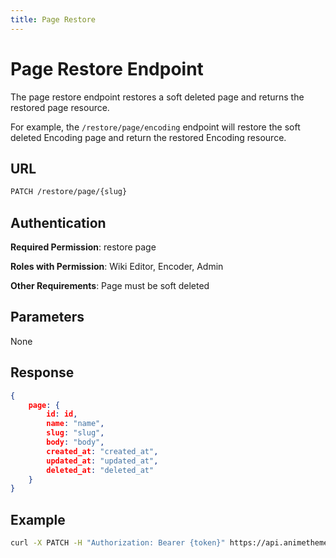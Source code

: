 ```yaml
---
title: Page Restore
---
```


# Page Restore Endpoint

The page restore endpoint restores a soft deleted page and returns the restored page resource.

For example, the `/restore/page/encoding` endpoint will restore the soft deleted Encoding page and return the restored Encoding resource.

## URL

```sh
PATCH /restore/page/{slug}
```

## Authentication

**Required Permission**: restore page

**Roles with Permission**: Wiki Editor, Encoder, Admin

**Other Requirements**: Page must be soft deleted

## Parameters

None

## Response

```json
{
    page: {
        id: id,
        name: "name",
        slug: "slug",
        body: "body",
        created_at: "created_at",
        updated_at: "updated_at",
        deleted_at: "deleted_at"
    }
}
```

## Example

```bash
curl -X PATCH -H "Authorization: Bearer {token}" https://api.animethemes.moe/restore/page/encoding
```
